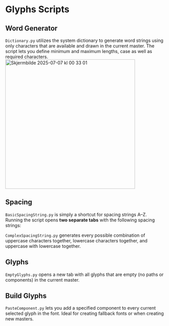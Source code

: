 # Glyphs Scripts



## **Word Generator**

`Dictionary.py` utilizes the system dictionary to generate word strings using only characters that are available and drawn in the current master. The script lets you define minimum and maximum lengths, case as well as required characters. 
<img width="406" alt="Skjermbilde 2025-07-07 kl  00 33 01" src="https://github.com/user-attachments/assets/8de857ce-33d6-4b60-a1b3-c78e56de7f8f" />


## **Spacing**

`BasicSpacingString.py` is simply a shortcut for spacing strings A–Z.  
Running the script opens **two separate tabs** with the following spacing strings:


`ComplexSpacingString.py` generates every possible combination of uppercase characters together, lowercase characters together, and uppercase with lowercase together.

## **Glyphs**

`EmptyGlyphs.py` opens a new tab with all glyphs that are empty (no paths or components) in the current master.

## **Build Glyphs**

`PasteComponent.py` lets you add a specified component to every current selected glyph in the font. Ideal for creating fallback fonts or when creating new masters.